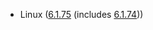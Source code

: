 - Linux ([6.1.75](https://lwn.net/Articles/959513) (includes [6.1.74](https://lwn.net/Articles/958863)))

